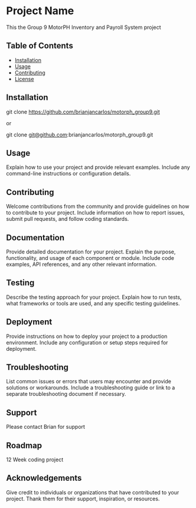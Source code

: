 # Project Name

This the Group 9 MotorPH Inventory and Payroll System project

## Table of Contents

- [Installation](#installation)
- [Usage](#usage)
- [Contributing](#contributing)
- [License](#license)

## Installation
git clone https://github.com/brianjancarlos/motorph_group9.git

or

git clone git@github.com:brianjancarlos/motorph_group9.git


## Usage

Explain how to use your project and provide relevant examples. Include any command-line instructions or configuration details.

## Contributing

Welcome contributions from the community and provide guidelines on how to contribute to your project. Include information on how to report issues, submit pull requests, and follow coding standards.


## Documentation

Provide detailed documentation for your project. Explain the purpose, functionality, and usage of each component or module. Include code examples, API references, and any other relevant information.

## Testing

Describe the testing approach for your project. Explain how to run tests, what frameworks or tools are used, and any specific testing guidelines.

## Deployment

Provide instructions on how to deploy your project to a production environment. Include any configuration or setup steps required for deployment.

## Troubleshooting

List common issues or errors that users may encounter and provide solutions or workarounds. Include a troubleshooting guide or link to a separate troubleshooting document if necessary.

## Support

Please contact Brian for support

## Roadmap

12 Week coding project

## Acknowledgements

Give credit to individuals or organizations that have contributed to your project. Thank them for their support, inspiration, or resources.

